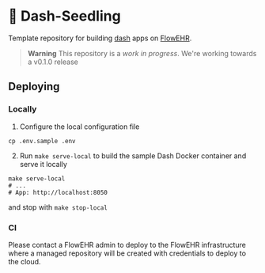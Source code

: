 # 🌱 Dash-Seedling

Template repository for building [dash](https://plotly.com/dash/) apps on [FlowEHR](https://github.com/UCLH-Foundry/FlowEHR).

> **Warning**
> This repository is a _work in progress_. We're working towards a v0.1.0 release


## Deploying

### Locally

1. Configure the local configuration file
```
cp .env.sample .env
```

2. Run `make serve-local` to build the sample Dash Docker container and serve it locally

```
make serve-local
# ...
# App: http://localhost:8050
```

and stop with `make stop-local`

### CI

Please contact a FlowEHR admin to deploy to the FlowEHR infrastructure where a 
managed repository will be created with credentials to deploy to the cloud.
